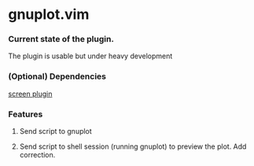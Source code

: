 # gnuplot.vim

### Current state of the plugin.

The plugin is usable but under heavy development

### (Optional) Dependencies

[screen plugin](https://github.com/ervandew/screen)

### Features

1. Send script to gnuplot

2. Send script to shell session (running gnuplot) to preview the plot.  Add
correction.


